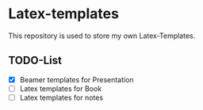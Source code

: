 # Latex-templates

This repository is used to store my own Latex-Templates. 

## TODO-List

- [x] Beamer templates for Presentation
- [ ] Latex templates for Book
- [ ] Latex templates for notes